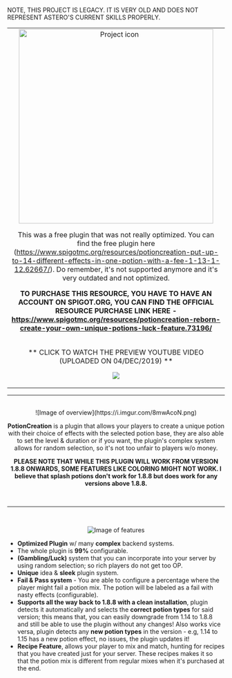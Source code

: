 NOTE, THIS PROJECT IS LEGACY. IT IS VERY OLD AND DOES NOT REPRESENT ASTERO'S CURRENT SKILLS PROPERLY.



<div align="center">

<table align="center"><tr><td align="center" width="9999">
<img src=https://i.imgur.com/RxI5Jd6.png align="center" width="450" alt="Project icon">


This was a free plugin that was not really optimized. You can find the free plugin here (https://www.spigotmc.org/resources/potioncreation-put-up-to-14-different-effects-in-one-potion-with-a-fee-1-13-1-12.62667/). Do remember, it's not supported anymore and it's very outdated and not optimized.


**TO PURCHASE THIS RESOURCE, YOU HAVE TO HAVE AN ACCOUNT ON SPIGOT.ORG, YOU CAN FIND THE OFFICIAL RESOURCE PURCHASE LINK HERE - https://www.spigotmc.org/resources/potioncreation-reborn-create-your-own-unique-potions-luck-feature.73196/**


<br>
** CLICK TO WATCH THE PREVIEW YOUTUBE VIDEO (UPLOADED ON 04/DEC/2019) **

[![](http://img.youtube.com/vi/qUXN2lvVB58/0.jpg)](http://www.youtube.com/watch?v=qUXN2lvVB58 "")
</td></tr></table>

---
<br>
![Image of overview](https://i.imgur.com/8mwAcoN.png)
<br>

**PotionCreation** is a plugin that allows your players to create a unique potion with their choice of effects with the selected potion base, they are also able to set the level & duration or if you want, the plugin's complex system allows for random selection, so it's not too unfair to players w/o money.

**PLEASE NOTE THAT WHILE THIS PLUGIN WILL WORK FROM VERSION 1.8.8 ONWARDS, SOME FEATURES LIKE COLORING MIGHT NOT WORK. I believe that splash potions don't work for 1.8.8 but does work for any versions above 1.8.8.**

<br>

---
<br> 

![Image of features](https://i.imgur.com/Pbl9C9E.png)</div>
* **Optimized Plugin** w/ many **complex** backend systems.
* The whole plugin is **99%** configurable.
* **(Gambling/Luck)** system that you can incorporate into your server by using random selection; so rich players do not get too OP.
* **Unique** idea & **sleek** plugin system.
* **Fail & Pass system** - You are able to configure a percentage where the player might fail a potion mix. The potion will be labeled as a fail with nasty effects (configurable).
* **Supports all the way back to 1.8.8 with a clean installation**, plugin detects it automatically and selects the **correct potion types** for said version; this means that, you can easily downgrade from 1.14 to 1.8.8 and still be able to use the plugin without any changes! Also works vice versa, plugin detects any **new potion types** in the version - e.g, 1.14 to 1.15 has a new potion effect, no issues, the plugin updates it!
* **Recipe Feature**, allows your player to mix and match, hunting for recipes that you have created just for your server. These recipes makes it so that the potion mix is different from regular mixes when it's purchased at the end.

<br>

</div>
